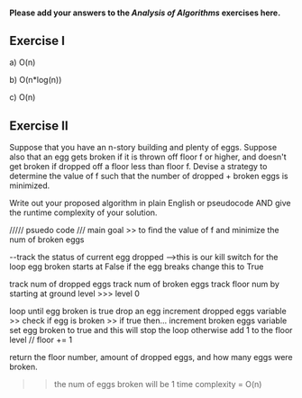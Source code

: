 #### Please add your answers to the ***Analysis of  Algorithms*** exercises here.

## Exercise I

a) O(n)

b) O(n*log(n))

c) O(n)

## Exercise II

Suppose that you have an n-story building and plenty of eggs. 
Suppose also that an egg gets broken if it is thrown off floor f or higher, 
and doesn't get broken if dropped off a floor less than floor f. 
Devise a strategy to determine the value of f such that the number 
of dropped + broken eggs is minimized.

Write out your proposed algorithm in plain English or pseudocode
AND give the runtime complexity of your solution.


///// psuedo code ///
main goal >> to find the value of f and minimize the num of broken eggs

--track the status of current egg dropped
-->this is our kill switch for the loop
egg broken starts at False 
    if the egg breaks change this to True

track num of dropped eggs
track num of broken eggs
track floor num by starting at ground level >>> level 0

loop until egg broken is true
    drop an egg
    increment dropped eggs variable
    >>
    check if egg is broken >> if true then...
        increment broken eggs variable
        set egg broken to true and this will stop the loop
    otherwise
        add 1 to the floor level // floor += 1

return the floor number, amount of dropped eggs, and how many eggs were broken. 

>> the num of eggs broken will be 1 
>> time complexity = O(n)